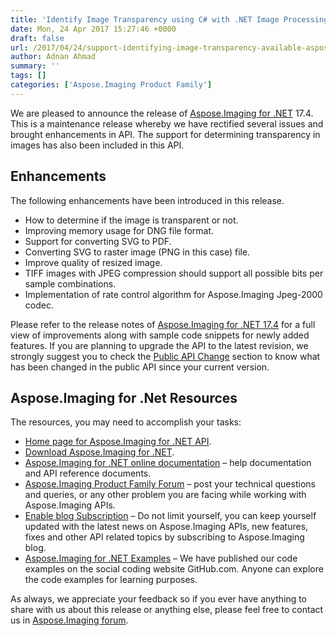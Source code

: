 ```yaml
---
title: 'Identify Image Transparency using C# with .NET Image Processing API'
date: Mon, 24 Apr 2017 15:27:46 +0000
draft: false
url: /2017/04/24/support-identifying-image-transparency-available-aspose.imaging-.net-17.4/
author: Adnan Ahmad
summary: ''
tags: []
categories: ['Aspose.Imaging Product Family']
---
```


We are pleased to announce the release of [Aspose.Imaging for .NET][1] 17.4. This is a maintenance release whereby we have rectified several issues and brought enhancements in API. The support for determining transparency in images has also been included in this API.

## Enhancements

The following enhancements have been introduced in this release.

*   How to determine if the image is transparent or not.
*   Improving memory usage for DNG file format.
*   Support for converting SVG to PDF.
*   Converting SVG to raster image (PNG in this case) file.
*   Improve quality of resized image.
*   TIFF images with JPEG compression should support all possible bits per sample combinations.
*   Implementation of rate control algorithm for Aspose.Imaging Jpeg-2000 codec.

Please refer to the release notes of [Aspose.Imaging for .NET 17.4][2] for a full view of improvements along with sample code snippets for newly added features. If you are planning to upgrade the API to the latest revision, we strongly suggest you to check the [Public API Change][3] section to know what has been changed in the public API since your current version.

## Aspose.Imaging for .Net Resources

The resources, you may need to accomplish your tasks:

*   [Home page for Aspose.Imaging for .NET API][4].
*   [Download Aspose.Imaging for .NET][5].
*   [Aspose.Imaging for .NET online documentation][6] – help documentation and API reference documents.
*   [Aspose.Imaging Product Family Forum][7] – post your technical questions and queries, or any other problem you are facing while working with Aspose.Imaging APIs.
*   [Enable blog Subscription][8] – Do not limit yourself, you can keep yourself updated with the latest news on Aspose.Imaging APIs, new features, fixes and other API related topics by subscribing to Aspose.Imaging blog.
*   [Aspose.Imaging for .NET Examples][9] – We have published our code examples on the social coding website GitHub.com. Anyone can explore the code examples for learning purposes.

As always, we appreciate your feedback so if you ever have anything to share with us about this release or anything else, please feel free to contact us in [Aspose.Imaging forum][10].




[1]: https://products.aspose.com/imaging/net
[2]: https://downloads.aspose.com/imaging/net
[3]: https://docs.aspose.com/imaging/net/migrating-from-earlier-versions-of-aspose-imaging/
[4]: https://products.aspose.com/imaging/net
[5]: https://downloads.aspose.com/imaging/net
[6]: https://docs.aspose.com/imaging/net
[7]: http://forum.aspose.com
[8]: https://blog.aspose.com/category/aspose-products/aspose.imaging-product-family/
[9]: https://github.com/aspose-imaging/Aspose.Imaging-for-.NET
[10]: http://forum.aspose.com




